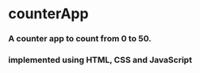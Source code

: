 # counterApp
### A counter app to count from 0 to 50. 
### implemented using HTML, CSS and JavaScript
